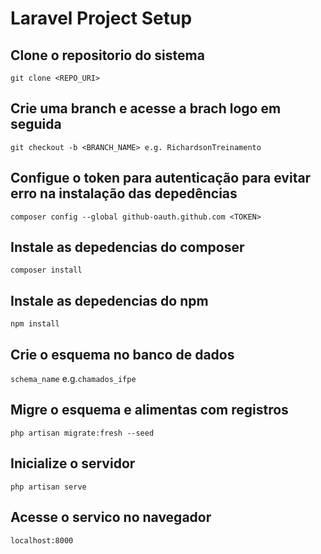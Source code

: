 # Laravel Project Setup

## Clone o repositorio do sistema
`git clone <REPO_URI> `

## Crie uma branch e  acesse a brach logo em seguida
`git checkout -b <BRANCH_NAME> e.g. RichardsonTreinamento`

## Configue o token para autenticação  para evitar erro na instalação das depedências
`composer config --global github-oauth.github.com <TOKEN>`

## Instale as depedencias do composer
`composer install`

## Instale as depedencias do npm
`npm install`

## Crie o esquema no banco de dados
`schema_name` e.g.`chamados_ifpe`

## Migre o esquema e alimentas com registros
`php artisan migrate:fresh --seed`

## Inicialize o servidor
`php artisan serve`

## Acesse o servico no navegador
`localhost:8000`

